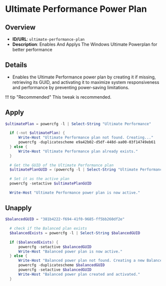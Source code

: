 # Ultimate Performance Power Plan

## Overview
- **ID/URL**: `ultimate-performance-plan`
- **Description**: Enables And Applys The Windows Ultimate Powerplan for better performance





## Details

- Enables the Ultimate Performance power plan by creating it if missing, retrieving its GUID, and activating it to maximize system responsiveness and performance by preventing power-saving limitations.



!!! tip "Recommended"
    This tweak is recommended.


## Apply

```powershell
$ultimatePlan = powercfg -l | Select-String "Ultimate Performance"
  
  if (-not $ultimatePlan) {
      Write-Host "Ultimate Performance plan not found. Creating..." 
      powercfg -duplicatescheme e9a42b02-d5df-448d-aa00-03f14749eb61
  } else {
      Write-Host "Ultimate Performance plan already exists." 
  }
  
  # Get the GUID of the Ultimate Performance plan
  $ultimatePlanGUID = (powercfg -l | Select-String "Ultimate Performance").ToString().Split()[3]
  
  # Set it as the active plan
  powercfg -setactive $ultimatePlanGUID
  
  Write-Host "Ultimate Performance power plan is now active." 
```

## Unapply

```powershell
$balancedGUID = "381b4222-f694-41f0-9685-ff5bb260df2e"
  
  # check if the Balanced plan exists
  $balancedExists = powercfg -l | Select-String $balancedGUID
  
  if ($balancedExists) {
      powercfg -setactive $balancedGUID
      Write-Host "Balanced power plan is now active." 
  } else {
      Write-Host "Balanced power plan not found. Creating a new Balanced plan..." 
      powercfg -duplicatescheme $balancedGUID
      powercfg -setactive $balancedGUID
      Write-Host "Balanced power plan created and activated." 
  }
```
